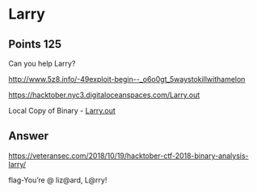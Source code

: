 # Larry

## Points 125

Can you help Larry?

http://www.5z8.info/-49exploit-begin--_o6o0gt_5waystokillwithamelon

https://hacktober.nyc3.digitaloceanspaces.com/Larry.out

Local Copy of Binary - [Larry.out](Larry.out)

## Answer

https://veteransec.com/2018/10/19/hacktober-ctf-2018-binary-analysis-larry/

flag-You’re @ liz@ard, L@rry!